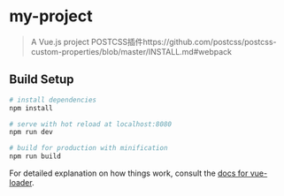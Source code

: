 # my-project

> A Vue.js project
POSTCSS插件https://github.com/postcss/postcss-custom-properties/blob/master/INSTALL.md#webpack
## Build Setup

``` bash
# install dependencies
npm install

# serve with hot reload at localhost:8080
npm run dev

# build for production with minification
npm run build
```

For detailed explanation on how things work, consult the [docs for vue-loader](http://vuejs.github.io/vue-loader).
